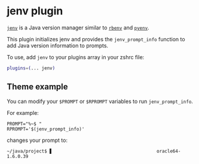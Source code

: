 # jenv plugin

[`jenv`](https://www.jenv.be/) is a Java version manager similar to
[`rbenv`](https://github.com/rbenv/rbenv) and
[`pyenv`](https://github.com/yyuu/pyenv).

This plugin initializes jenv and provides the `jenv_prompt_info` function to add
Java version information to prompts.

To use, add `jenv` to your plugins array in your zshrc file:

```zsh
plugins=(... jenv)
```

## Theme example

You can modify your `$PROMPT` or `$RPROMPT` variables to run `jenv_prompt_info`.

For example:

```
PROMPT="%~$ "
RPROMPT='$(jenv_prompt_info)'
```

changes your prompt to:

```
~/java/project$ ▋                                       oracle64-1.6.0.39
```
